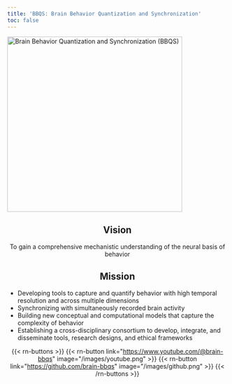 ```yaml
---
title: 'BBQS: Brain Behavior Quantization and Synchronization'
toc: false
---
```


<style>
    h2, p { text-align: center; }
</style>

<img src="images/bbqs-image.gif" alt="Brain Behavior Quantization and Synchronization (BBQS)" width="400"/>

## Vision

To gain a comprehensive mechanistic understanding of the neural basis of behavior

## Mission

- Developing tools to capture and quantify behavior with high temporal resolution and across multiple dimensions
- Synchronizing with simultaneously recorded brain activity
- Building new conceptual and computational models that capture the complexity of behavior
- Establishing a cross-disciplinary consortium to develop, integrate, and disseminate tools, research designs, and ethical frameworks

{{< rn-buttons >}}
    <!-- {{< rn-button 
        link="/resources/tools/" 
        title="Tools" 
        image="/images/tools.webp" 
        subtitle="ReproNim tools" 
    >}} -->
    {{< rn-button 
        link="https://www.youtube.com/@brain-bbqs" 
        image="/images/youtube.png" 
    >}}
    {{< rn-button 
    link="https://github.com/brain-bbqs" 
    image="/images/github.png" 
    >}}
{{< /rn-buttons >}}

<!-- <p align="center"><iframe width="600" height="315" src="https://www.youtube.com/embed/UrvmYz41wsA" frameborder="0" allow="accelerometer; autoplay; clipboard-write; encrypted-media; gyroscope; picture-in-picture" allowfullscreen></iframe></p> -->